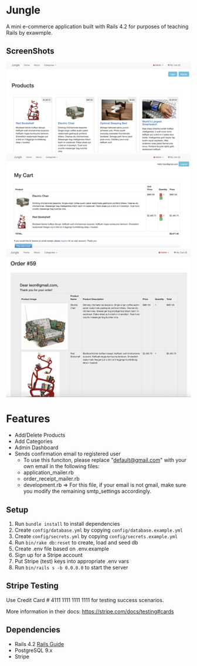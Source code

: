 # Jungle

A mini e-commerce application built with Rails 4.2 for purposes of teaching Rails by exawmple.

## ScreenShots
!["Homepage"](https://github.com/ericasu33/jungle/blob/master/public/Screen%20Shot%202021-01-13%20at%204.12.33%20PM.png?raw=true)
!["My Cart"](https://github.com/ericasu33/jungle/blob/master/public/Screen%20Shot%202021-01-13%20at%204.13.26%20PM.png?raw=true)
!["Order Confirmation"](https://github.com/ericasu33/jungle/blob/master/public/Screen%20Shot%202021-01-13%20at%204.14.10%20PM.png?raw=true)

# Features
* Add/Delete Products
* Add Categories
* Admin Dashboard
* Sends confirmation email to registered user
  - To use this funciton, please replace "default@gmail.com" with your own email in the following files:
   - application_mailer.rb
   - order_receipt_mailer.rb
   - development.rb
      => For this file, if your email is not gmail, make sure you modify the remaining smtp_settings accordingly.

## Setup

1. Run `bundle install` to install dependencies
2. Create `config/database.yml` by copying `config/database.example.yml`
3. Create `config/secrets.yml` by copying `config/secrets.example.yml`
4. Run `bin/rake db:reset` to create, load and seed db
5. Create .env file based on .env.example
6. Sign up for a Stripe account
7. Put Stripe (test) keys into appropriate .env vars
8. Run `bin/rails s -b 0.0.0.0` to start the server

## Stripe Testing

Use Credit Card # 4111 1111 1111 1111 for testing success scenarios.

More information in their docs: <https://stripe.com/docs/testing#cards>

## Dependencies

* Rails 4.2 [Rails Guide](http://guides.rubyonrails.org/v4.2/)
* PostgreSQL 9.x
* Stripe
